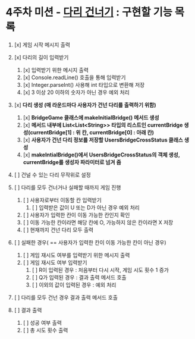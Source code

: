 # 4주차 미션 - [다리 건너기](https://www.notion.so/ca474d281e414157881a7047f8ebe24a?v=11d6ac51a94948b392677cbf12ddd306) : 구현할 기능 목록

1. [x] 게임 시작 메시지 출력
2. [x] 다리의 길이 입력받기
   1. [x] 입력받기 위한 메시지 출력
   2. [x] Console.readLine() 호출을 통해 입력받기
   3. [x] Integer.parseInt() 사용해 int 타입으로 변환해 저장
   4. [x] 3 이상 20 이하의 숫자가 아닌 경우 예외 처리
3. [x] **다리 생성 (매 라운드마다 사용자가 건넌 다리를 출력하기 위함)**
   1. [x] **BridgeGame 클래스에 makeInitialBridge() 메서드 생성** 
   2. [x] **메서드 내부에 List<List<String\>> 타입의 리스트인 currentBridge 생성(currentBridge[1] : 위 칸, currentBridge[0] : 아래 칸)**
   3. [x] **사용자가 건넌 다리 정보를 저장할 UsersBridgeCrossStatus 클래스 생성**
   4. [x] **makeIntialBridge()에서 UsersBridgeCrossStatus의 객체 생성, currentBridge를 생성자 파라미터로 넘겨 줌**
4. [ ] 건널 수 있는 다리 무작위로 설정


1. [ ] 다리를 모두 건너거나 실패할 때까지 게임 진행
   1. [ ] 사용자로부터 이동할 칸 입력받기
      1. [ ] 입력받은 값이 U 또는 D가 아닌 경우 예외 처리
   2. [ ] 사용자가 입력한 칸이 이동 가능한 칸인지 확인
   3. [ ] 이동 가능한 칸이라면 해당 칸에 O, 가능하지 않은 칸이라면 X 저장
   4. [ ] 현재까지 건넌 다리 모두 출력


2. [ ] 실패한 경우( == 사용자가 입력한 칸이 이동 가능한 칸이 아닌 경우)
   1. [ ] 게임 재시도 여부를 입력받기 위한 메시지 출력
   2. [ ] 게임 재시도 여부 입력받기
      1. [ ] R이 입력된 경우 : 처음부터 다시 시작, 게임 시도 횟수 1 증가
      2. [ ] Q가 입력된 경우 : 결과 출력 메서드 호출
      3. [ ] 이외의 값이 입력된 경우 : 예외 처리
3. [ ] 다리를 모두 건넌 경우 결과 출력 메서드 호출


4. [ ] 결과 출력
   1. [ ] 성공 여부 출력
   2. [ ] 총 시도 횟수 출력